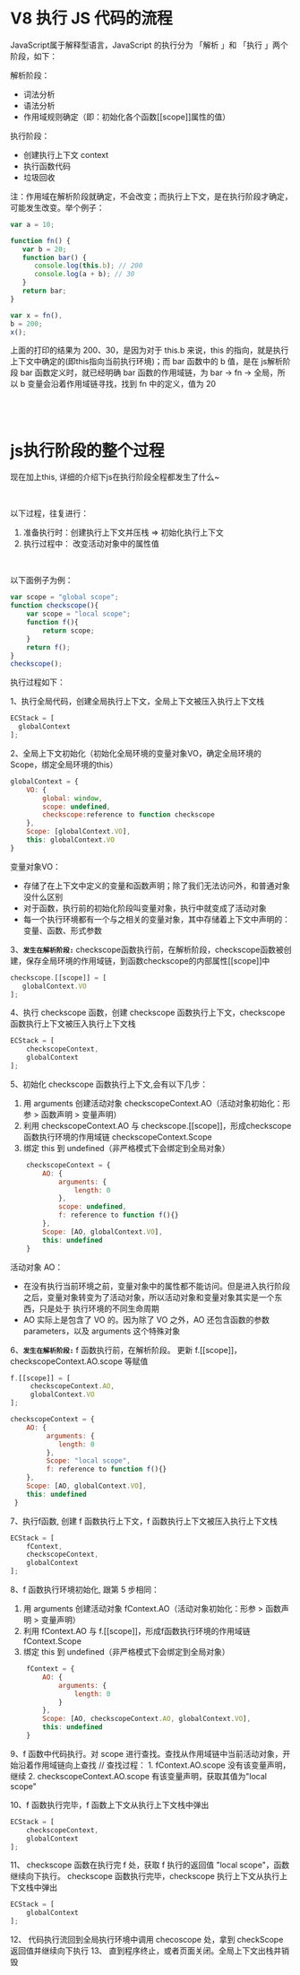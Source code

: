 # V8 执⾏ JS 代码的流程
JavaScript属于解释型语⾔，JavaScript 的执⾏分为 「解析 」和 「执⾏ 」两个阶段，如下：

解析阶段：
 - 词法分析
 - 语法分析
 - 作⽤域规则确定（即：初始化各个函数[[scope]]属性的值）
 
执⾏阶段：
 - 创建执⾏上下⽂ context
 - 执⾏函数代码
 - 垃圾回收
 

注：作⽤域在解析阶段就确定，不会改变；⽽执⾏上下⽂，是在执⾏阶段才确定，可能发⽣改变。举个例⼦：
```javascript
var a = 10;

function fn() {
   var b = 20;
   function bar() {
      console.log(this.b); // 200
      console.log(a + b); // 30
   }
   return bar;
}

var x = fn(),
b = 200;
x();
```
上⾯的打印的结果为 200、30，是因为对于 this.b 来说，this 的指向，就是执⾏上下⽂中确定的(即this指向当前执行环境)；⽽ bar 函数中的 b 值，是在 js解析阶段 bar 函数定义时，就已经明确 bar 
函数的作⽤域链，为 bar -> fn -> 全局，所以 b 变量会沿着作⽤域链寻找，找到 fn 中的定义，值为 20



<br><br>

# js执⾏阶段的整个过程


现在加上this, 详细的介绍下js在执⾏阶段全程都发生了什么~

<br>

以下过程，往复进行：

1. 准备执行时：创建执行上下文并压栈 => 初始化执行上下文 
2. 执行过程中： 改变活动对象中的属性值

<br>

以下面例子为例：
```javascript
var scope = "global scope";
function checkscope(){
    var scope = "local scope";
    function f(){
        return scope;
    }
    return f();
}
checkscope();
```
执行过程如下：

1、执行全局代码，创建全局执行上下文，全局上下文被压入执行上下文栈
```javascript
ECStack = [
  globalContext
];
```
2、全局上下文初始化（初始化全局环境的变量对象VO，确定全局环境的Scope，绑定全局环境的this）

```javascript
globalContext = {
    VO: {
        global: window,
        scope: undefined,
        checkscope:reference to function checkscope
    },
    Scope: [globalContext.VO],
    this: globalContext.VO
}
 ```
 变量对象VO：
 - 存储了在上下文中定义的变量和函数声明；除了我们无法访问外，和普通对象没什么区别
 - 对于函数，执行前的初始化阶段叫变量对象，执行中就变成了活动对象
 - 每一个执行环境都有一个与之相关的变量对象，其中存储着上下文中声明的：变量、函数、形式参数
 
 
3、**`发生在解析阶段:`** checkscope函数执行前，在解析阶段，checkscope函数被创建，保存全局环境的作用域链，到函数checkscope的内部属性[[scope]]中
```javascript
checkscope.[[scope]] = [
   globalContext.VO
];
```

4、执行 checkscope 函数，创建 checkscope 函数执行上下文，checkscope 函数执行上下文被压入执行上下文栈
```javascript
ECStack = [
    checkscopeContext,
    globalContext
];
```

5、初始化 checkscope 函数执行上下文,会有以下几步：
 1. ⽤ arguments 创建活动对象 checkscopeContext.AO（活动对象初始化：形参 > 函数声明 > 变量声明）
 2. 利⽤ checkscopeContext.AO 与 checkscope.[[scope]]，形成checkscope 函数执⾏环境的作⽤域链 checkscopeContext.Scope
 3. 绑定 this 到 undefined（⾮严格模式下会绑定到全局对象）

```javascript
    checkscopeContext = {
        AO: {
            arguments: {
                length: 0
            },
            scope: undefined,
            f: reference to function f(){}
        },
        Scope: [AO, globalContext.VO],
        this: undefined
    }
```
活动对象 AO：
 - 在没有执⾏当前环境之前，变量对象中的属性都不能访问。但是进⼊执⾏阶段之后，变量对象转变为了活动对象，所以活动对象和变量对象其实是⼀个东⻄，只是处于
执⾏环境的不同⽣命周期
 - AO 实际上是包含了 VO 的。因为除了 VO 之外，AO 还包含函数的参数 parameters，以及 arguments 这个特殊对象

6、**`发生在解析阶段:`**  f 函数执⾏前，在解析阶段。 更新 f.[[scope]]， checkscopeContext.AO.scope 等赋值
```javascript
f.[[scope]] = [
     checkscopeContext.AO,
     globalContext.VO
];

checkscopeContext = {
    AO: {
         arguments: {
            length: 0
         },
         Scope: "local scope",
         f: reference to function f(){}
    },
    Scope: [AO, globalContext.VO],
    this: undefined
 }
```

7、执行f函数, 创建 f 函数执行上下文，f 函数执行上下文被压入执行上下文栈
```javascript
ECStack = [
    fContext,
    checkscopeContext,
    globalContext
];
 ```
 
8、f 函数执行环境初始化, 跟第 5 步相同：
 1. ⽤ arguments 创建活动对象 fContext.AO（活动对象初始化：形参 > 函数声明 > 变量声明）
 2. 利⽤ fContext.AO 与 f.[[scope]]，形成f函数执⾏环境的作⽤域链 fContext.Scope
 3. 绑定 this 到 undefined（⾮严格模式下会绑定到全局对象）

```javascript
    fContext = {
        AO: {
            arguments: {
                length: 0
            }
        },
        Scope: [AO, checkscopeContext.AO, globalContext.VO],
        this: undefined
    }
```

9、f 函数中代码执⾏。对 scope 进⾏查找。查找从作⽤域链中当前活动对象，开始沿着作⽤域链向上查找
    // 查找过程：
    1. fContext.AO.scope 没有该变量声明，继续
    2. checkscopeContext.AO.scope 有该变量声明，获取其值为"local scope"

10、f 函数执行完毕，f 函数上下文从执行上下文栈中弹出
```javascript
ECStack = [
    checkscopeContext,
    globalContext
];
```
11、 checkscope 函数在执⾏完 f 处，获取 f 执⾏的返回值 "local scope"，函数继续向下执⾏。
checkscope 函数执行完毕，checkscope 执行上下文从执行上下文栈中弹出

```javascript
ECStack = [
    globalContext
];
```
12、 代码执⾏流回到全局执⾏环境中调⽤ checoscope 处，拿到 checkScope 返回值并继续向下执⾏
13、 直到程序终⽌，或者⻚⾯关闭。全局上下⽂出栈并销毁



   
